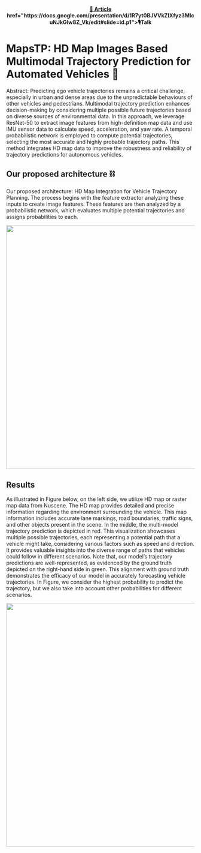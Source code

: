 <p align="center">
    <h4 align="center"><a href="https://library.imaging.org/ei/articles/36/17/AVM-115">📑 Article</a>   href="https://docs.google.com/presentation/d/1R7yt0BJVVkZIXfyz3MIcuNJkGIw8Z_Vk/edit#slide=id.p1">🎙️Talk</a>    
</p>

# MapsTP: HD Map Images Based Multimodal Trajectory Prediction for Automated Vehicles 🚗

Abstract: Predicting ego vehicle trajectories remains a critical challenge, especially in urban and dense areas
due to the unpredictable behaviours of other vehicles and pedestrians. Multimodal trajectory prediction
enhances decision-making by considering multiple possible future trajectories based on diverse sources of
environmental data. In this approach, we leverage ResNet-50 to extract image features from high-definition
map data and use IMU sensor data to calculate speed, acceleration, and yaw rate. A temporal probabilistic
network is employed to compute potential trajectories, selecting the most accurate and highly probable
trajectory paths. This method integrates HD map data to improve the robustness and reliability of trajectory
predictions for autonomous vehicles.

## Our proposed architecture ⛓️

Our proposed architecture: HD Map Integration for Vehicle Trajectory Planning. The process
begins with the feature extractor analyzing these inputs to create image features. These features are then
analyzed by a probabilistic network, which evaluates multiple potential trajectories and assigns probabilities to
each.

<img src="https://github.com/user-attachments/assets/77be7331-d7e2-4e62-baff-f6d4d9e1aa18" width ="650">

## Results 
As illustrated in Figure below, on the left side, we utilize HD map or raster map data from Nuscene. The HD map
provides detailed and precise information regarding the environment surrounding the vehicle. This map information includes accurate lane markings, road boundaries, traffic signs, and other objects present in the scene. In the middle, the multi-model trajectory prediction is depicted in red. This visualization showcases multiple
possible trajectories, each representing a potential path that a vehicle might take, considering various factors
such as speed and direction. It provides valuable insights into the diverse range of paths that vehicles could
follow in different scenarios. Note that, our model’s trajectory predictions are well-represented, as evidenced
by the ground truth depicted on the right-hand side in green. This alignment with ground truth demonstrates
the efficacy of our model in accurately forecasting vehicle trajectories. In Figure, we consider the highest
probability to predict the trajectory, but we also take into account other probabilities for different scenarios.

<img src="https://github.com/user-attachments/assets/f1dbbf7b-1710-41e3-9a23-2436fa1a9e06" width ="650">

